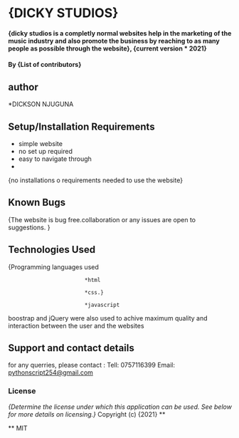 # {DICKY STUDIOS}
#### {dicky studios is a completly normal websites help in the marketing of the music industry and also promote the business by reaching to as many people as possible through the website}, {current version * 2021}
#### By **{List of contributors}**
## author
*DICKSON NJUGUNA
## Setup/Installation Requirements
* simple website
* no set up required
* easy to navigate through
* 
{no installations o requirements needed to use the website}
## Known Bugs
{The website is bug free.collaboration or any issues are open to suggestions. }
## Technologies Used
{Programming languages used 

                            *html

                            *css.}
                            
                            *javascript

boostrap and jQuery were also used to achive maximum quality and interaction between the user and the websites
## Support and contact details
for any querries, please contact :
 Tell: 0757116399
 Email: pythonscript254@gmail.com
### License
*{Determine the license under which this application can be used.  See below for more details on licensing.}*
Copyright (c) {2021} **

** MIT 
